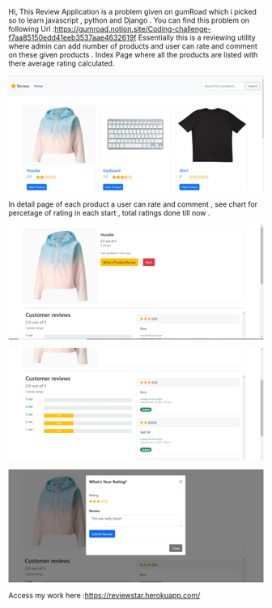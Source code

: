 Hi, This Review Application is a problem given on gumRoad which i picked so to learn javascript , python and Django .
You can find this problem on following Url :https://gumroad.notion.site/Coding-challenge-f7aa85150edd41eeb3537aae4632619f Essentially this is a reviewing utility where admin can add number of products and user can rate and comment on these given products .
Index Page where all the products are listed with there average rating calculated.

![](static/images/indexPage.png)

In detail page of each product a user can rate and comment , see chart for percetage of rating in each start , total ratings done till now .


![](static/images/detailPage.png)

![](static/images/detailPage2.png)

![](static/images/detail3.png)



Access my work here :https://reviewstar.herokuapp.com/